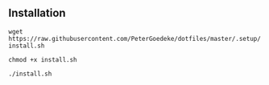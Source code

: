 ## Installation

`wget https://raw.githubusercontent.com/PeterGoedeke/dotfiles/master/.setup/install.sh`

`chmod +x install.sh`

`./install.sh`
